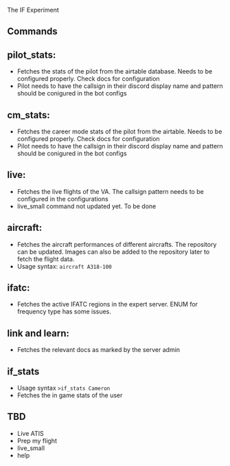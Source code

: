 The IF Experiment

## Commands
## pilot_stats: 
- Fetches the stats of the pilot from the airtable database. Needs to be configured properly. Check docs for configuration
- Pilot needs to have the callsign in their discord display name and pattern should be conigured in the bot configs

## cm_stats:
- Fetches the career mode stats of the pilot from the airtable. Needs to be configured properly. Check docs for configuration
- Pilot needs to have the callsign in their discord display name and pattern should be conigured in the bot configs

## live:
- Fetches the live flights of the VA. The callsign pattern needs to be configured in the configurations
- live_small command not updated yet. To be done

## aircraft:
- Fetches the aircraft performances of different aircrafts. The repository can be updated. Images can also be added to the repository later to fetch the flight data.
- Usage syntax: `aircraft A318-100`

## ifatc:
- Fetches the active IFATC regions in the expert server. ENUM for frequency type has some issues.

## link and learn: 
- Fetches the relevant docs as marked by the server admin

## if_stats
- Usage syntax `>if_stats Cameron`
- Fetches the in game stats of the user

## TBD
- Live ATIS
- Prep my flight
- live_small
- help
